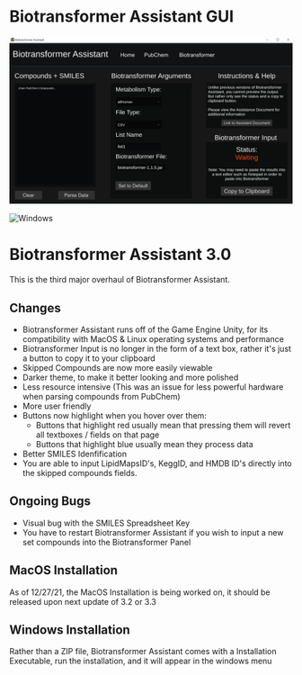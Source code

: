 # Biotransformer Assistant GUI
 
![image](Screenshot_8.png)

![Windows](https://img.shields.io/badge/OS-Windows-blue)
# Biotransformer Assistant 3.0
This is the third major overhaul of Biotransformer Assistant.

## Changes
- Biotransformer Assistant runs off of the Game Engine Unity, for its compatibility with MacOS & Linux operating systems and performance
- Biotransformer Input is no longer in the form of a text box, rather it's just a button to copy it to your clipboard
- Skipped Compounds are now more easily viewable
- Darker theme, to make it better looking and more polished
- Less resource intensive (This was an issue for less powerful hardware when parsing compounds from PubChem)
- More user friendly
- Buttons now highlight when you hover over them:
  - Buttons that highlight red usually mean that pressing them will revert all textboxes / fields on that page
  - Buttons that highlight blue usually mean they process data
- Better SMILES Idenfification
- You are able to input LipidMapsID's, KeggID, and HMDB ID's directly into the skipped compounds fields.

## Ongoing Bugs
- Visual bug with the SMILES Spreadsheet Key
- You have to restart Biotransformer Assistant if you wish to input a new set compounds into the Biotransformer Panel

## MacOS Installation
As of 12/27/21, the MacOS Installation is being worked on, it should be released upon next update of 3.2 or 3.3

## Windows Installation
Rather than a ZIP file, Biotransformer Assistant comes with a Installation Executable, run the installation, and it will appear in the windows menu
